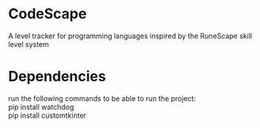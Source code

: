 # CodeScape
A level tracker for programming languages inspired by the RuneScape skill level system

# Dependencies
run the following commands to be able to run the project:     
pip install watchdog     
pip install customtkinter
